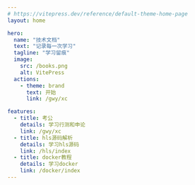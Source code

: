```yaml
---
# https://vitepress.dev/reference/default-theme-home-page
layout: home

hero:
  name: "技术文档"
  text: "记录每一次学习"
  tagline: "学习留痕"
  image:
    src: /books.png
    alt: VitePress
  actions:
    - theme: brand
      text: 开始
      link: /gwy/xc

features:
  - title: 考公
    details: 学习行测和申论
    link: /gwy/xc
  - title: hls源码解析
    details: 学习hls源码
    link: /hls/index
  - title: docker教程
    details: 学习docker
    link: /docker/index
---
```


<confetti />